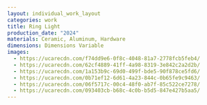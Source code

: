 ```yaml
---
layout: individual_work_layout
categories: work
title: Ring Light
production_date: "2024"
materials: Ceramic, Aluminum, Hardware
dimensions: Dimensions Variable
images:
  - https://ucarecdn.com/f74dd9e6-0f8c-4048-81a7-2778fcb5feb4/
  - https://ucarecdn.com/62cf4889-41ff-4a98-8319-3e842c2a2d2b/
  - https://ucarecdn.com/1a153b9c-69d0-499f-bde5-90f878ce5fd6/
  - https://ucarecdn.com/0b71ef12-6d61-4a23-844c-0b65fe9c9463/
  - https://ucarecdn.com/06f5717c-00c4-48f0-ab7f-85c522ce7278/
  - https://ucarecdn.com/093403cb-b68c-4c0b-b5d5-847e427b5aa5/
---
```

